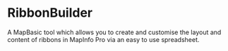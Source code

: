# RibbonBuilder
A MapBasic tool which allows you to create and customise the layout and content of ribbons in MapInfo Pro via an easy to use spreadsheet.
